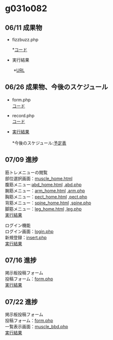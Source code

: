 # g031o082
## 06/11 成果物
   * fizzbuzz.php
   
      *[コード](https://github.com/shimoyashikikeisuke/g031o082)
  
  * 実行結果
  
   　　*[URL](http://153.126.169.140/g031o082/fizzbuzz.php)
## 06/26 成果物、今後のスケジュール
 * form.php
    　　 <br> [コード](https://github.com/shimoyashikikeisuke/g031o082/commit/eb9f0b251b055fdf6e42ddbcdbde5c3a577f7c00)
 * record.php
        <br> [コード](https://github.com/shimoyashikikeisuke/g031o082/commit/00df6e76beb31faf2ed134d4b92bd5168f7e6605)
        
 * [実行結果](http://153.126.169.140/g031o082/form.php)<br><br>
      *今後のスケジュール:[予定表](https://docs.google.com/spreadsheets/d/1oaDUkXyXgdYXW0ead--u82nJM4Y-f4AieBiOmTOEGUw/edit#gid=974404098)
## 07/09 進捗
筋トレメニューの閲覧<br>
部位選択画面：[muscle_home.html](https://github.com/shimoyashikikeisuke/g031o082/blob/master/work/muscle_menu.html)<br>
腹筋メニュー:[abd_home.html](https://github.com/shimoyashikikeisuke/g031o082/blob/master/work/abd_home.html)
,[abd.php](https://github.com/shimoyashikikeisuke/g031o082/blob/master/work/abd.php)<br>
 腕筋メニュー：[arm_home.html](https://github.com/shimoyashikikeisuke/g031o082/blob/master/work/arm_home.html)
,[arm.php](https://github.com/shimoyashikikeisuke/g031o082/blob/master/work/arm.php)<br>
胸筋メニュー：[pect_home.html](https://github.com/shimoyashikikeisuke/g031o082/blob/master/work/pect_home.html)
,[pect.php](https://github.com/shimoyashikikeisuke/g031o082/blob/master/work/pect.php)<br>
背筋メニュー：[spine_home.html](https://github.com/shimoyashikikeisuke/g031o082/blob/master/work/spine_home.html)
,[spine.php](https://github.com/shimoyashikikeisuke/g031o082/blob/master/work/spine.php)<br>
脚筋メニュー：[leg_home.html](https://github.com/shimoyashikikeisuke/g031o082/blob/master/work/leg_home.html)
,[leg.php](https://github.com/shimoyashikikeisuke/g031o082/blob/master/work/leg.php)<br>
[実行結果](http://153.126.169.140/g031o082/muscle_menu.html)<br>

ログイン機能<br>
ログイン画面：[login.php](https://github.com/shimoyashikikeisuke/g031o082/blob/master/work/login.php)<br>
新規登録：[insert.php](https://github.com/shimoyashikikeisuke/g031o082/blob/master/work/insert.php)<br>
[実行結果](http://153.126.169.140/g031o082/login.php)

## 07/16 進捗
掲示板投稿フォーム<br>
投稿フォーム：[form.php](https://github.com/shimoyashikikeisuke/g031o082/blob/master/work/form.php)<br>
[実行結果](http://153.126.169.140/g031o082/form.php)

## 07/22 進捗
掲示板投稿フォーム<br>
投稿フォーム：[form.php](https://github.com/shimoyashikikeisuke/g031o082/blob/master/work/form.php)<br>
一覧表示画面：[muscle_bbd.php](https://github.com/shimoyashikikeisuke/g031o082/blob/master/work/muscle_bbd.php)<br>
[実行結果](http://153.126.169.140/g031o082/form.php)


